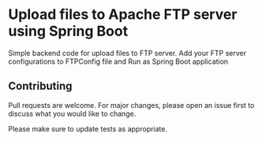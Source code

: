 # Upload files to Apache FTP server using Spring Boot

Simple backend code for upload files to FTP server. Add your FTP server configurations to FTPConfig file and Run as Spring Boot application


## Contributing
Pull requests are welcome. For major changes, please open an issue first to discuss what you would like to change.

Please make sure to update tests as appropriate.

